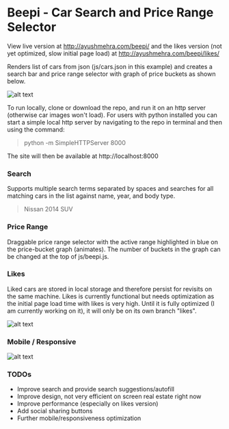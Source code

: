 # Beepi - Car Search and Price Range Selector

View live version at http://ayushmehra.com/beepi/ and the likes version (not yet optimized, slow initial page load) at http://ayushmehra.com/beepi/likes/

Renders list of cars from json (js/cars.json in this example) and creates a search bar and price range selector with graph of price buckets as shown below.

![alt text](http://i.imgur.com/fIkNa5N.png "Sample Screenshot")

To run locally, clone or download the repo, and run it on an http server (otherwise car images won't load). For users with python installed you can start a simple local http server by navigating to the repo in terminal and then using the command:
> python -m SimpleHTTPServer 8000

The site will then be available at http://localhost:8000

### Search
Supports multiple search terms separated by spaces and searches for all matching cars in the list against name, year, and body type.
> Nissan 2014 SUV

### Price Range
Draggable price range selector with the active range highlighted in blue on the price-bucket graph (animates). The number of buckets in the graph can be changed at the top of js/beepi.js.

### Likes
Liked cars are stored in local storage and therefore persist for revisits on the same machine. Likes is currently functional but needs optimization as the initial page load time with likes is very high. Until it is fully optimized (I am currently working on it), it will only be on its own branch "likes".

![alt text](http://i.imgur.com/rgdeYKR.png "Sample Screenshot")

### Mobile / Responsive
![alt text](http://i.imgur.com/qpKVNU2.png "Sample Screenshot")

### TODOs

* Improve search and provide search suggestions/autofill
* Improve design, not very efficient on screen real estate right now
* Improve performance (especially on likes version)
* Add social sharing buttons
* Further mobile/responsiveness optimization

